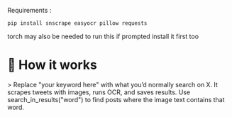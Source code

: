 Requirements : 
```
pip install snscrape easyocr pillow requests
```
torch may also be needed to run this if prompted install it first too 

<h1>🚀 How it works </h1>>
Replace "your keyword here" with what you’d normally search on X.
It scrapes tweets with images, runs OCR, and saves results.
Use search_in_results("word") to find posts where the image text contains that word.
